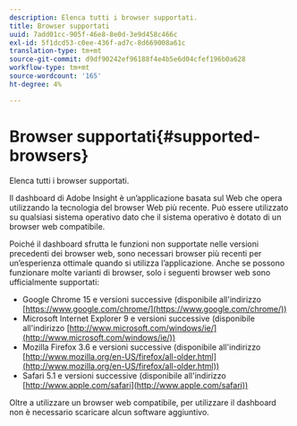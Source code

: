 ```yaml
---
description: Elenca tutti i browser supportati.
title: Browser supportati
uuid: 7add01cc-905f-46e8-8e0d-3e9d458c466c
exl-id: 5f1dcd53-c0ee-436f-ad7c-8d669008a61c
translation-type: tm+mt
source-git-commit: d9df90242ef96188f4e4b5e6d04cfef196b0a628
workflow-type: tm+mt
source-wordcount: '165'
ht-degree: 4%

---
```


# Browser supportati{#supported-browsers}

Elenca tutti i browser supportati.

Il dashboard di Adobe Insight è un’applicazione basata sul Web che opera utilizzando la tecnologia del browser Web più recente. Può essere utilizzato su qualsiasi sistema operativo dato che il sistema operativo è dotato di un browser web compatibile.

Poiché il dashboard sfrutta le funzioni non supportate nelle versioni precedenti dei browser web, sono necessari browser più recenti per un’esperienza ottimale quando si utilizza l’applicazione. Anche se possono funzionare molte varianti di browser, solo i seguenti browser web sono ufficialmente supportati:

* Google Chrome 15 e versioni successive (disponibile all&#39;indirizzo [https://www.google.com/chrome/](https://www.google.com/chrome/))
* Microsoft Internet Explorer 9 e versioni successive (disponibile all&#39;indirizzo [http://www.microsoft.com/windows/ie/](http://www.microsoft.com/windows/ie/))
* Mozilla Firefox 3.6 e versioni successive (disponibile all&#39;indirizzo [http://www.mozilla.org/en-US/firefox/all-older.html](http://www.mozilla.org/en-US/firefox/all-older.html))
* Safari 5.1 e versioni successive (disponibile all&#39;indirizzo [http://www.apple.com/safari](http://www.apple.com/safari))

Oltre a utilizzare un browser web compatibile, per utilizzare il dashboard non è necessario scaricare alcun software aggiuntivo.
